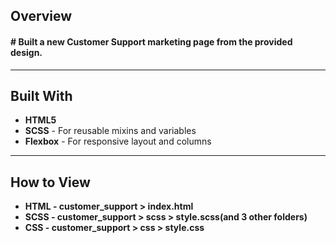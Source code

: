 ## Overview

#### # Built a new Customer Support marketing page from the provided design.

---

## Built With

* **HTML5**
* **SCSS** - For reusable mixins and variables
* **Flexbox** - For responsive layout and columns

---

## How to View

* **HTML - customer_support > index.html**
* **SCSS - customer_support > scss > style.scss(and 3 other folders)**
* **CSS - customer_support > css > style.css**
